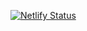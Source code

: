 [![Netlify Status](https://api.netlify.com/api/v1/badges/3da44a9e-981c-4b1f-a34a-6ce8124f23d6/deploy-status)](https://app.netlify.com/sites/imran-rafiq-rather/deploys)
